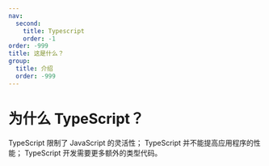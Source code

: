 ```yaml
---
nav:
  second:
    title: Typescript
    order: -1
order: -999
title: 这是什么？
group:
  title: 介绍
  order: -999
---
```


# 为什么 TypeScript？

TypeScript 限制了 JavaScript 的灵活性；
TypeScript 并不能提高应用程序的性能；
TypeScript 开发需要更多额外的类型代码。
